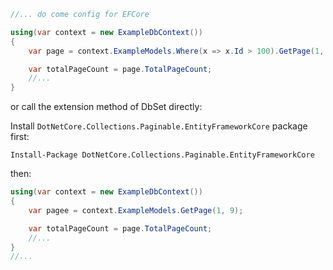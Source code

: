 ```csharp
//... do come config for EFCore

using(var context = new ExampleDbContext())
{
    var page = context.ExampleModels.Where(x => x.Id > 100).GetPage(1, 9);

    var totalPageCount = page.TotalPageCount;
    //...
}
```

or call the extension method of DbSet directly:

Install `DotNetCore.Collections.Paginable.EntityFrameworkCore` package first:

```shell
Install-Package DotNetCore.Collections.Paginable.EntityFrameworkCore
```



then:

```csharp
using(var context = new ExampleDbContext())
{
    var pagee = context.ExampleModels.GetPage(1, 9);

    var totalPageCount = page.TotalPageCount;
    //...
}
//...
```